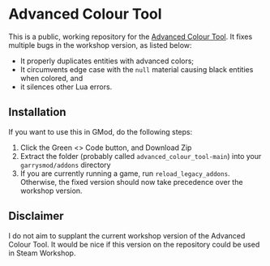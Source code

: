 # Advanced Colour Tool

This is a public, working repository for the [Advanced Colour Tool](https://steamcommunity.com/sharedfiles/filedetails/?id=692778306). It fixes multiple bugs in the workshop version, as listed below:
- It properly duplicates entities with advanced colors;
- It circumvents edge case with the `null` material causing black entities when colored, and
- it silences other Lua errors.

## Installation
If you want to use this in GMod, do the following steps:
1. Click the Green <> Code button, and Download Zip
2. Extract the folder (probably called `advanced_colour_tool-main`) into your `garrysmod/addons` directory
3. If you are currently running a game, run `reload_legacy_addons`. Otherwise, the fixed version should now take precedence over the workshop version.

## Disclaimer
I do not aim to supplant the current workshop version of the Advanced Colour Tool. It would be nice if this version on the repository could be used in Steam Workshop.
